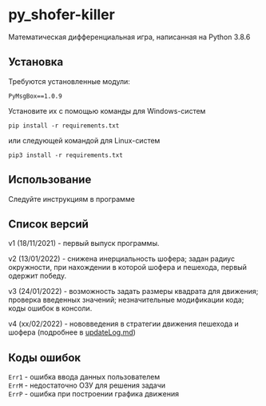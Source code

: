 # py_shofer-killer
Математическая дифференциальная игра, написанная на Python 3.8.6

## Установка
Требуются установленные модули:
```
PyMsgBox==1.0.9
```
Установите их с помощью команды для Windows-систем
```
pip install -r requirements.txt
```
или следующей командой для Linux-систем
```
pip3 install -r requirements.txt
```

## Использование
Следуйте инструкциям в программе

## Список версий
v1 (18/11/2021) - первый выпуск программы.

v2 (13/01/2022) - снижена инерциальность шофера; задан радиус окружности, при нахождении в которой шофера и пешехода, первый одержит победу.

v3 (24/01/2022) - возможность задать размеры квадрата для движения; проверка введенных значений; незначительные модификации кода; коды ошибок в консоли.

v4 (xx/02/2022) - нововведения в стратегии движения пешехода и шофера (подробнее в [updateLog.md](updateLog.md))

## Коды ошибок
`Err1` - ошибка ввода данных пользователем    
`ErrM` - недостаточно ОЗУ для решения задачи    
`ErrP` - ошибка при построении графика движения    